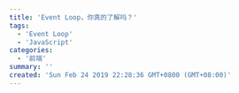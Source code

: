 ```yaml
---
title: 'Event Loop，你真的了解吗？'
tags:
  - 'Event Loop'
  - 'JavaScript'
categories:
  - '前端'
summary: ''
created: 'Sun Feb 24 2019 22:28:36 GMT+0800 (GMT+08:00)'
---
```

